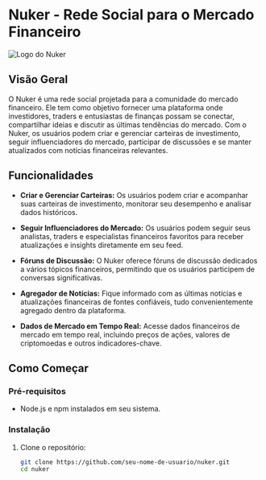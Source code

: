 # Nuker - Rede Social para o Mercado Financeiro

![Logo do Nuker](https://imgur.com/a/8Dc73DU) 

## Visão Geral

O Nuker é uma rede social projetada para a comunidade do mercado financeiro. Ele tem como objetivo fornecer uma plataforma onde investidores, traders e entusiastas de finanças possam se conectar, compartilhar ideias e discutir as últimas tendências do mercado. Com o Nuker, os usuários podem criar e gerenciar carteiras de investimento, seguir influenciadores do mercado, participar de discussões e se manter atualizados com notícias financeiras relevantes.

## Funcionalidades

- **Criar e Gerenciar Carteiras:** Os usuários podem criar e acompanhar suas carteiras de investimento, monitorar seu desempenho e analisar dados históricos.

- **Seguir Influenciadores do Mercado:** Os usuários podem seguir seus analistas, traders e especialistas financeiros favoritos para receber atualizações e insights diretamente em seu feed.

- **Fóruns de Discussão:** O Nuker oferece fóruns de discussão dedicados a vários tópicos financeiros, permitindo que os usuários participem de conversas significativas.

- **Agregador de Notícias:** Fique informado com as últimas notícias e atualizações financeiras de fontes confiáveis, tudo convenientemente agregado dentro da plataforma.

- **Dados de Mercado em Tempo Real:** Acesse dados financeiros de mercado em tempo real, incluindo preços de ações, valores de criptomoedas e outros indicadores-chave.

## Como Começar

### Pré-requisitos

- Node.js e npm instalados em seu sistema.

### Instalação

1. Clone o repositório:

   ```bash
   git clone https://github.com/seu-nome-de-usuario/nuker.git
   cd nuker
